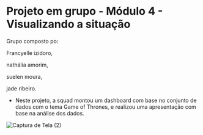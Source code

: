 # Projeto em grupo - Módulo 4 - Visualizando a situação 

Grupo composto po:

Francyelle izidoro,

nathália amorim,

suelen moura,

jade ribeiro.


* Neste projeto, a squad montou um dashboard com base no conjunto de dados com o tema Game of Thrones, e realizou uma apresentação com base na análise dos dados.

![Captura de Tela (2)](https://user-images.githubusercontent.com/113575622/215088358-7c6c988c-a860-4dfc-bf9f-ca9c76395b16.png)
